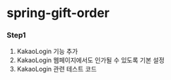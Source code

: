 # spring-gift-order

### Step1
1. KakaoLogin 기능 추가
2. KakaoLogin 웹페이지에서도 인가될 수 있도록 기본 설정
3. KakaoLogin 관련 테스트 코드